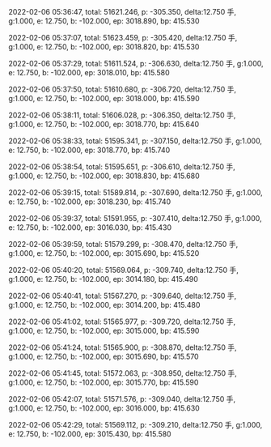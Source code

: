 2022-02-06 05:36:47, total: 51621.246, p: -305.350, delta:12.750 手, g:1.000, e: 12.750, b: -102.000, ep: 3018.890, bp: 415.530

2022-02-06 05:37:07, total: 51623.459, p: -305.420, delta:12.750 手, g:1.000, e: 12.750, b: -102.000, ep: 3018.820, bp: 415.530

2022-02-06 05:37:29, total: 51611.524, p: -306.630, delta:12.750 手, g:1.000, e: 12.750, b: -102.000, ep: 3018.010, bp: 415.580

2022-02-06 05:37:50, total: 51610.680, p: -306.720, delta:12.750 手, g:1.000, e: 12.750, b: -102.000, ep: 3018.000, bp: 415.590

2022-02-06 05:38:11, total: 51606.028, p: -306.350, delta:12.750 手, g:1.000, e: 12.750, b: -102.000, ep: 3018.770, bp: 415.640

2022-02-06 05:38:33, total: 51595.341, p: -307.150, delta:12.750 手, g:1.000, e: 12.750, b: -102.000, ep: 3018.770, bp: 415.740

2022-02-06 05:38:54, total: 51595.651, p: -306.610, delta:12.750 手, g:1.000, e: 12.750, b: -102.000, ep: 3018.830, bp: 415.680

2022-02-06 05:39:15, total: 51589.814, p: -307.690, delta:12.750 手, g:1.000, e: 12.750, b: -102.000, ep: 3018.230, bp: 415.740

2022-02-06 05:39:37, total: 51591.955, p: -307.410, delta:12.750 手, g:1.000, e: 12.750, b: -102.000, ep: 3016.030, bp: 415.430

2022-02-06 05:39:59, total: 51579.299, p: -308.470, delta:12.750 手, g:1.000, e: 12.750, b: -102.000, ep: 3015.690, bp: 415.520

2022-02-06 05:40:20, total: 51569.064, p: -309.740, delta:12.750 手, g:1.000, e: 12.750, b: -102.000, ep: 3014.180, bp: 415.490

2022-02-06 05:40:41, total: 51567.270, p: -309.640, delta:12.750 手, g:1.000, e: 12.750, b: -102.000, ep: 3014.200, bp: 415.480

2022-02-06 05:41:02, total: 51565.977, p: -309.720, delta:12.750 手, g:1.000, e: 12.750, b: -102.000, ep: 3015.000, bp: 415.590

2022-02-06 05:41:24, total: 51565.900, p: -308.870, delta:12.750 手, g:1.000, e: 12.750, b: -102.000, ep: 3015.690, bp: 415.570

2022-02-06 05:41:45, total: 51572.063, p: -308.950, delta:12.750 手, g:1.000, e: 12.750, b: -102.000, ep: 3015.770, bp: 415.590

2022-02-06 05:42:07, total: 51571.576, p: -309.040, delta:12.750 手, g:1.000, e: 12.750, b: -102.000, ep: 3016.000, bp: 415.630

2022-02-06 05:42:29, total: 51569.112, p: -309.210, delta:12.750 手, g:1.000, e: 12.750, b: -102.000, ep: 3015.430, bp: 415.580